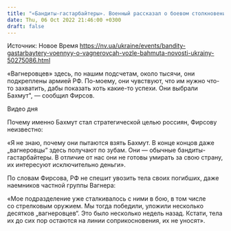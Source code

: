 ```yaml
---
title: "«Бандиты-гастарбайтеры». Военный рассказал о боевом столкновении с «вагнеровцами» под Бахмутом"
date: Thu, 06 Oct 2022 21:46:00 +0300
draft: false
---
```

Источник: Новое Время https://nv.ua/ukraine/events/bandity-gastarbaytery-voennyy-o-vagnerovcah-vozle-bahmuta-novosti-ukrainy-50275086.html


«Вагнеровцев» здесь, по нашим подсчетам, около тысячи, они подкреплены армией РФ. По-моему, они чувствуют, что им нужно что-то захватить, дабы показать хоть какие-то успехи. Они выбрали Бахмут", — сообщил Фирсов.

 Видео дня   

Почему именно Бахмут стал стратегической целью россиян, Фирсову неизвестно:

«Я не знаю, почему они пытаются взять Бахмут. В конце концов даже „вагнеровцы“ здесь получают по зубам. Они — обычные бандиты-гастарбайтеры. В отличие от нас они не готовы умирать за свою страну, их интересуют исключительно деньги».

По словам Фирсова, РФ не спешит увозить тела своих погибших, даже наемников частной группы Вагнера:

«Мое подразделение уже сталкивалось с ними в бою, в том числе со стрелковым оружием. Мы тогда победили, уложили несколько десятков „вагнеровцев“. Это было несколько недель назад. Кстати, тела их до сих пор остаются на линии соприкосновения, их не уносят».

